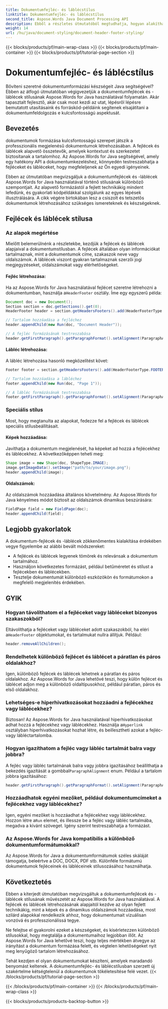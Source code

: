 ```yaml
---
title: Dokumentumfejléc- és láblécstílus
linktitle: Dokumentumfejléc- és láblécstílus
second_title: Aspose.Words Java Document Processing API
description: Ebből a részletes útmutatóból megtudhatja, hogyan alakíthat ki dokumentumfejlécet és láblécet az Aspose.Words for Java használatával. Részletes utasítások és forráskód mellékelve.
weight: 14
url: /hu/java/document-styling/document-header-footer-styling/
---
```


{{< blocks/products/pf/main-wrap-class >}}
{{< blocks/products/pf/main-container >}}
{{< blocks/products/pf/tutorial-page-section >}}

# Dokumentumfejléc- és láblécstílus

Bővíteni szeretné dokumentumformázási készségeit Java segítségével? Ebben az átfogó útmutatóban végigvezetjük a dokumentumfejlécek és -láblécek stílusának Aspose.Words for Java használatával folyamatán. Akár tapasztalt fejlesztő, akár csak most kezdi az utat, lépésről lépésre bemutatott utasításaink és forráskód-példáink segítenek elsajátítani a dokumentumfeldolgozás e kulcsfontosságú aspektusát.


## Bevezetés

dokumentumok formázása kulcsfontosságú szerepet játszik a professzionális megjelenésű dokumentumok létrehozásában. A fejlécek és láblécek alapvető összetevők, amelyek kontextust és szerkezetet biztosítanak a tartalomhoz. Az Aspose.Words for Java segítségével, amely egy hatékony API a dokumentumkezeléshez, könnyedén testreszabhatja a fejléceket és lábléceket, hogy megfeleljenek az Ön egyedi igényeinek.

Ebben az útmutatóban megvizsgáljuk a dokumentumfejlécek és -láblécek Aspose.Words for Java használatával történő stílusának különböző szempontjait. Az alapvető formázástól a fejlett technikákig mindent lefedünk, és gyakorlati kódpéldákkal szolgálunk az egyes lépések illusztrálására. A cikk végére birtokában lesz a csiszolt és tetszetős dokumentumok létrehozásához szükséges ismereteknek és készségeknek.

## Fejlécek és láblécek stílusa

### Az alapok megértése

Mielőtt belemerülnénk a részletekbe, kezdjük a fejlécek és láblécek alapjaival a dokumentumstílusban. A fejlécek általában olyan információkat tartalmaznak, mint a dokumentumok címe, szakaszok neve vagy oldalszámok. A láblécek viszont gyakran tartalmaznak szerzői jogi megjegyzéseket, oldalszámokat vagy elérhetőségeket.

#### Fejléc létrehozása:

 Ha az Aspose.Words for Java használatával fejlécet szeretne létrehozni a dokumentumban, használja a`HeaderFooter` osztály. Íme egy egyszerű példa:

```java
Document doc = new Document();
Section section = doc.getSections().get(0);
HeaderFooter header = section.getHeadersFooters().add(HeaderFooterType.HEADER_PRIMARY);

// Tartalom hozzáadása a fejléchez
header.appendChild(new Run(doc, "Document Header"));

// A fejléc formázásának testreszabása
header.getFirstParagraph().getParagraphFormat().setAlignment(ParagraphAlignment.CENTER);
```

#### Lábléc létrehozása:

A lábléc létrehozása hasonló megközelítést követ:

```java
Footer footer = section.getHeadersFooters().add(HeaderFooterType.FOOTER_PRIMARY);

// Tartalom hozzáadása a lábléchez
footer.appendChild(new Run(doc, "Page 1"));

// A lábléc formázásának testreszabása
footer.getFirstParagraph().getParagraphFormat().setAlignment(ParagraphAlignment.CENTER);
```

### Speciális stílus

Most, hogy megtanulta az alapokat, fedezze fel a fejlécek és láblécek speciális stílusbeállításait.

#### Képek hozzáadása:

Javíthatja a dokumentum megjelenését, ha képeket ad hozzá a fejlécekhez és láblécekhez. A következőképpen teheti meg:

```java
Shape image = new Shape(doc, ShapeType.IMAGE);
image.getImageData().setImage("path/to/your/image.png");
header.appendChild(image);
```

#### Oldalszámok:

Az oldalszámok hozzáadása általános követelmény. Az Aspose.Words for Java kényelmes módot biztosít az oldalszámok dinamikus beszúrására:

```java
FieldPage field = new FieldPage(doc);
header.appendChild(field);
```

## Legjobb gyakorlatok

A dokumentum-fejlécek és -láblécek zökkenőmentes kialakítása érdekében vegye figyelembe az alábbi bevált módszereket:

- A fejlécek és láblécek legyenek tömörek és relevánsak a dokumentum tartalmához.
- Használjon következetes formázást, például betűméretet és stílust a fejlécekben és láblécekben.
- Tesztelje dokumentumát különböző eszközökön és formátumokon a megfelelő megjelenítés érdekében.

## GYIK

### Hogyan távolíthatom el a fejléceket vagy lábléceket bizonyos szakaszokból?

 Eltávolíthatja a fejléceket vagy lábléceket adott szakaszokból, ha eléri a`HeaderFooter` objektumokat, és tartalmukat nullra állítjuk. Például:

```java
header.removeAllChildren();
```

### Rendelhetek különböző fejlécet és láblécet a páratlan és páros oldalakhoz?

Igen, különböző fejlécek és láblécek lehetnek a páratlan és páros oldalakhoz. Az Aspose.Words for Java lehetővé teszi, hogy külön fejlécet és láblécet adjon meg a különböző oldaltípusokhoz, például páratlan, páros és első oldalakhoz.

### Lehetséges-e hiperhivatkozásokat hozzáadni a fejlécekhez vagy láblécekhez?

 Biztosan! Az Aspose.Words for Java használatával hiperhivatkozásokat adhat hozzá a fejlécekhez vagy láblécekhez. Használja a`Hyperlink` osztályban hiperhivatkozásokat hozhat létre, és beillesztheti azokat a fejléc- vagy lábléctartalomba.

### Hogyan igazíthatom a fejléc vagy lábléc tartalmát balra vagy jobbra?

 A fejléc vagy lábléc tartalmának balra vagy jobbra igazításához beállíthatja a bekezdés igazítását a gombbal`ParagraphAlignment` enum. Például a tartalom jobbra igazításához:

```java
header.getFirstParagraph().getParagraphFormat().setAlignment(ParagraphAlignment.RIGHT);
```

### Hozzáadhatok egyéni mezőket, például dokumentumcímeket a fejlécekhez vagy láblécekhez?

 Igen, egyéni mezőket is hozzáadhat a fejlécekhez vagy láblécekhez. Hozzon létre a`Run` elemet, és illessze be a fejléc vagy lábléc tartalmába, megadva a kívánt szöveget. Igény szerint testreszabhatja a formázást.

### Az Aspose.Words for Java kompatibilis a különböző dokumentumformátumokkal?

Az Aspose.Words for Java a dokumentumformátumok széles skáláját támogatja, beleértve a DOC, DOCX, PDF stb. Különféle formátumú dokumentumok fejléceinek és lábléceinek stílusozásához használhatja.

## Következtetés

Ebben a kiterjedt útmutatóban megvizsgáltuk a dokumentumfejlécek és -láblécek stílusának művészetét az Aspose.Words for Java használatával. A fejlécek és láblécek létrehozásának alapjaitól kezdve az olyan fejlett technikákig, mint a képek és a dinamikus oldalszámok hozzáadása, most szilárd alapokkal rendelkezik ahhoz, hogy dokumentumait vizuálisan vonzóvá és professzionálissá tegye.

Ne felejtse el gyakorolni ezeket a készségeket, és kísérletezzen különböző stílusokkal, hogy megtalálja a dokumentumaihoz legjobban illőt. Az Aspose.Words for Java lehetővé teszi, hogy teljes mértékben átvegye az irányítást a dokumentum formázása felett, és végtelen lehetőségeket nyit meg lenyűgöző tartalom létrehozásához.

Tehát kezdjen el olyan dokumentumokat készíteni, amelyek maradandó benyomást keltenek. A dokumentumfejléc- és láblécstílusban szerzett új szakértelme kétségtelenül a dokumentumok tökéletesítése felé vezet.
{{< /blocks/products/pf/tutorial-page-section >}}

{{< /blocks/products/pf/main-container >}}
{{< /blocks/products/pf/main-wrap-class >}}

{{< blocks/products/products-backtop-button >}}
